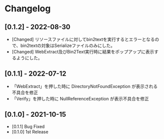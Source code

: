 # Changelog

## [0.1.2] - 2022-08-30

- [Changed] リソースファイルに対してbin2textを実行するとエラーとなるので、bin2textの対象はSerializeファイルのみにした。
- [Changed] WebExtract及びBin2Text実行時に結果をポップアップに表示するようにした。

## [0.1.1] - 2022-07-12

- 「WebExtract」を押した時に DirectoryNotFoundException が表示される不具合を修正
- 「Verify」を押した時に NullReferenceException が表示不具合を修正

## [0.1.0] - 2021-10-15

- [0.1.1] Bug Fixed
- [0.1.0] 1st Release
